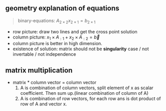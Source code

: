 ## geometry explanation of equations
> binary-equations: $A_{2\times 2}x_{2\times 1}=b_{2\times 1}$
- row picture: draw two lines and get the cross point solution
- column picture: $x_1\times A_{:1} + x_2\times A_{:2}=\vec{b}$
- column picture is better in high dimension.
- existence of solution: matrix should not be **singularity** case / not invertable / not independence

## matrix multiplication
- matrix * column vector = column vector
    1. A is combination of column vectors, split element of x as scalar coefficient. Then sum up.(linear combination of column of A)
    2. A is combination of row vectors, for each row ans is dot product of row of A and vector x.